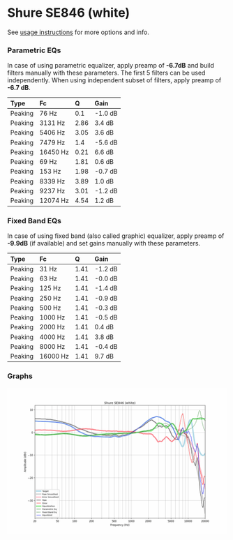 # Shure SE846 (white)
See [usage instructions](https://github.com/jaakkopasanen/AutoEq#usage) for more options and info.

### Parametric EQs
In case of using parametric equalizer, apply preamp of **-6.7dB** and build filters manually
with these parameters. The first 5 filters can be used independently.
When using independent subset of filters, apply preamp of **-6.7 dB**.

| Type    | Fc       |    Q | Gain    |
|:--------|:---------|:-----|:--------|
| Peaking | 76 Hz    | 0.1  | -1.0 dB |
| Peaking | 3131 Hz  | 2.86 | 3.4 dB  |
| Peaking | 5406 Hz  | 3.05 | 3.6 dB  |
| Peaking | 7479 Hz  | 1.4  | -5.6 dB |
| Peaking | 16450 Hz | 0.21 | 6.6 dB  |
| Peaking | 69 Hz    | 1.81 | 0.6 dB  |
| Peaking | 153 Hz   | 1.98 | -0.7 dB |
| Peaking | 8339 Hz  | 3.89 | 1.0 dB  |
| Peaking | 9237 Hz  | 3.01 | -1.2 dB |
| Peaking | 12074 Hz | 4.54 | 1.2 dB  |

### Fixed Band EQs
In case of using fixed band (also called graphic) equalizer, apply preamp of **-9.9dB**
(if available) and set gains manually with these parameters.

| Type    | Fc       |    Q | Gain    |
|:--------|:---------|:-----|:--------|
| Peaking | 31 Hz    | 1.41 | -1.2 dB |
| Peaking | 63 Hz    | 1.41 | -0.0 dB |
| Peaking | 125 Hz   | 1.41 | -1.4 dB |
| Peaking | 250 Hz   | 1.41 | -0.9 dB |
| Peaking | 500 Hz   | 1.41 | -0.3 dB |
| Peaking | 1000 Hz  | 1.41 | -0.5 dB |
| Peaking | 2000 Hz  | 1.41 | 0.4 dB  |
| Peaking | 4000 Hz  | 1.41 | 3.8 dB  |
| Peaking | 8000 Hz  | 1.41 | -0.4 dB |
| Peaking | 16000 Hz | 1.41 | 9.7 dB  |

### Graphs
![](./Shure%20SE846%20(white).png)